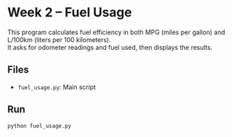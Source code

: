 # Week 2 – Fuel Usage

This program calculates fuel efficiency in both MPG (miles per gallon) and L/100km (liters per 100 kilometers).  
It asks for odometer readings and fuel used, then displays the results.

## Files
- `fuel_usage.py`: Main script

## Run
```bash
python fuel_usage.py
